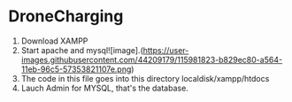 # DroneCharging

1. Download XAMPP 
2. Start apache and mysql![image].(https://user-images.githubusercontent.com/44209179/115981823-b829ec80-a564-11eb-96c5-57353821107e.png)
4. The code in this file goes into this directory localdisk/xampp/htdocs
5. Lauch Admin for MYSQL, that's the database.
